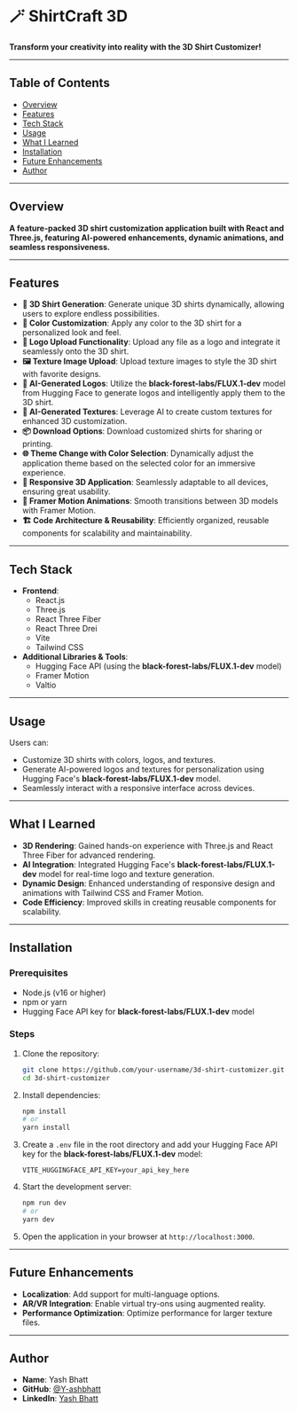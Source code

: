 # 🪄 ShirtCraft 3D

**Transform your creativity into reality with the 3D Shirt Customizer!**

---

## Table of Contents

- [Overview](#overview)
- [Features](#features)
- [Tech Stack](#tech-stack)
- [Usage](#usage)
- [What I Learned](#what-i-learned)
- [Installation](#installation)
- [Future Enhancements](#future-enhancements)
- [Author](#author)

---

## Overview

**A feature-packed 3D shirt customization application built with React and Three.js, featuring AI-powered enhancements, dynamic animations, and seamless responsiveness.**

---

## Features

- **🎨 3D Shirt Generation**: Generate unique 3D shirts dynamically, allowing users to explore endless possibilities.
- **🌈 Color Customization**: Apply any color to the 3D shirt for a personalized look and feel.
- **📂 Logo Upload Functionality**: Upload any file as a logo and integrate it seamlessly onto the 3D shirt.
- **🖼️ Texture Image Upload**: Upload texture images to style the 3D shirt with favorite designs.
- **🤖 AI-Generated Logos**: Utilize the **black-forest-labs/FLUX.1-dev** model from Hugging Face to generate logos and intelligently apply them to the 3D shirt.
- **🎨 AI-Generated Textures**: Leverage AI to create custom textures for enhanced 3D customization.
- **📦 Download Options**: Download customized shirts for sharing or printing.
- **🌐 Theme Change with Color Selection**: Dynamically adjust the application theme based on the selected color for an immersive experience.
- **📱 Responsive 3D Application**: Seamlessly adaptable to all devices, ensuring great usability.
- **🔄 Framer Motion Animations**: Smooth transitions between 3D models with Framer Motion.
- **🏗️ Code Architecture & Reusability**: Efficiently organized, reusable components for scalability and maintainability.

---

## Tech Stack

- **Frontend**:
  - React.js
  - Three.js
  - React Three Fiber
  - React Three Drei
  - Vite
  - Tailwind CSS
- **Additional Libraries & Tools**:
  - Hugging Face API (using the **black-forest-labs/FLUX.1-dev** model)
  - Framer Motion
  - Valtio

---

## Usage

Users can:

- Customize 3D shirts with colors, logos, and textures.
- Generate AI-powered logos and textures for personalization using Hugging Face's **black-forest-labs/FLUX.1-dev** model.
- Seamlessly interact with a responsive interface across devices.

---

## What I Learned

- **3D Rendering**: Gained hands-on experience with Three.js and React Three Fiber for advanced rendering.
- **AI Integration**: Integrated Hugging Face's **black-forest-labs/FLUX.1-dev** model for real-time logo and texture generation.
- **Dynamic Design**: Enhanced understanding of responsive design and animations with Tailwind CSS and Framer Motion.
- **Code Efficiency**: Improved skills in creating reusable components for scalability.

---

## Installation

### Prerequisites

- Node.js (v16 or higher)
- npm or yarn
- Hugging Face API key for **black-forest-labs/FLUX.1-dev** model

### Steps

1. Clone the repository:

   ```bash
   git clone https://github.com/your-username/3d-shirt-customizer.git
   cd 3d-shirt-customizer
   ```

2. Install dependencies:

   ```bash
   npm install
   # or
   yarn install
   ```

3. Create a `.env` file in the root directory and add your Hugging Face API key for the **black-forest-labs/FLUX.1-dev** model:

   ```
   VITE_HUGGINGFACE_API_KEY=your_api_key_here
   ```

4. Start the development server:

   ```bash
   npm run dev
   # or
   yarn dev
   ```

5. Open the application in your browser at `http://localhost:3000`.

---

## Future Enhancements

- **Localization**: Add support for multi-language options.
- **AR/VR Integration**: Enable virtual try-ons using augmented reality.
- **Performance Optimization**: Optimize performance for larger texture files.

---

## Author

- **Name**: Yash Bhatt
- **GitHub**: [@Y-ashbhatt](https://github.com/Y-ashbhatt)
- **LinkedIn**: [Yash Bhatt](https://www.linkedin.com/in/yash-bhatt/)
